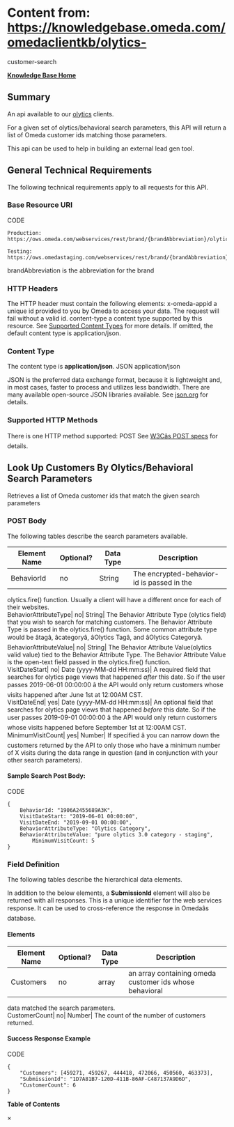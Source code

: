 # Content from: https://knowledgebase.omeda.com/omedaclientkb/olytics-
customer-search

[**Knowledge Base Home**](../omedaclientkb/)

## Summary

An api available to our [olytics](../omedaclientkb/cdp-olytics-overview)
clients.

For a given set of olytics/behavioral search parameters, this API will return
a list of Omeda customer ids matching those parameters.

This api can be used to help in building an external lead gen tool.

## General Technical Requirements

The following technical requirements apply to all requests for this API.

### Base Resource URI

CODE

    
    
    Production: https://ows.omeda.com/webservices/rest/brand/{brandAbbreviation}/olytics/search/customers/*
    
    Testing: https://ows.omedastaging.com/webservices/rest/brand/{brandAbbreviation}/olytics/search/customers/*
    
    

brandAbbreviation is the abbreviation for the brand

### HTTP Headers

The HTTP header must contain the following elements: x-omeda-appid a unique id
provided to you by Omeda to access your data. The request will fail without a
valid id. content-type a content type supported by this resource. See
[Supported Content Types](../omedaclientkb/olytics-customer-top-values) for
more details. If omitted, the default content type is application/json.

### Content Type

The content type is **application/json**. JSON application/json

JSON is the preferred data exchange format, because it is lightweight and, in
most cases, faster to process and utilizes less bandwidth. There are many
available open-source JSON libraries available. See
[json.org](http://www.json.org/) for details.

### Supported HTTP Methods

There is one HTTP method supported: POST See [W3Câs POST
specs](https://www.w3.org/Protocols/rfc2616/rfc2616-sec9.html#sec9.5) for
details.

## Look Up Customers By Olytics/Behavioral Search Parameters

Retrieves a list of Omeda customer ids that match the given search parameters

### POST Body

The following tables describe the search parameters available.

Element Name| Optional?| Data Type| Description  
---|---|---|---  
BehaviorId| no| String| The encrypted-behavior-id is passed in the
olytics.fire() function. Usually a client will have a different once for each
of their websites.  
BehaviorAttributeType| no| String| The Behavior Attribute Type (olytics field)
that you wish to search for matching customers. The Behavior Attribute Type is
passed in the olytics.fire() function. Some common attribute type would be
âtagâ, âcategoryâ, âOlytics Tagâ, and âOlytics Categoryâ.  
BehaviorAttributeValue| no| String| The Behavior Attribute Value(olytics valid
value) tied to the Behavior Attribute Type. The Behavior Attribute Value is
the open-text field passed in the olytics.fire() function.  
VisitDateStart| no| Date (yyyy-MM-dd HH:mm:ss)| A required field that searches
for olytics page views that happened *after* this date. So if the user passes
2019-06-01 00:00:00 â the API would only return customers whose visits
happened after June 1st at 12:00AM CST.  
VisitDateEnd| yes| Date (yyyy-MM-dd HH:mm:ss)| An optional field that searches
for olytics page views that happened *before* this date. So if the user passes
2019-09-01 00:00:00 â the API would only return customers whose visits
happened before September 1st at 12:00AM CST.  
MinimumVisitCount| yes| Number| If specified â you can narrow down the
customers returned by the API to only those who have a minimum number of X
visits during the data range in question (and in conjunction with your other
search parameters).  
  
#### Sample Search Post Body:

CODE

    
    
    {
    	BehaviorId: "1906A2455689A3K",
    	VisitDateStart: "2019-06-01 00:00:00",
    	VisitDateEnd: "2019-09-01 00:00:00",
    	BehaviorAttributeType: "Olytics Category",
    	BehaviorAttributeValue: "pure olytics 3.0 category - staging",
            MinimumVisitCount: 5
    }
    

### Field Definition

The following tables describe the hierarchical data elements.

In addition to the below elements, a **SubmissionId** element will also be
returned with all responses. This is a unique identifier for the web services
response. It can be used to cross-reference the response in Omedaâs
database.

#### Elements

Element Name| Optional?| Data Type| Description  
---|---|---|---  
Customers| no| array| an array containing omeda customer ids whose behavioral
data matched the search parameters.  
CustomerCount| no| Number| The count of the number of customers returned.  
  
#### Success Response Example

CODE

    
    
    {
    	"Customers": [459271, 459267, 444418, 472066, 450560, 463373],
    	"SubmissionId": "1D7A81B7-120D-411B-86AF-C487137A9D6D",
    	"CustomerCount": 6
    }

**Table of Contents**

×

